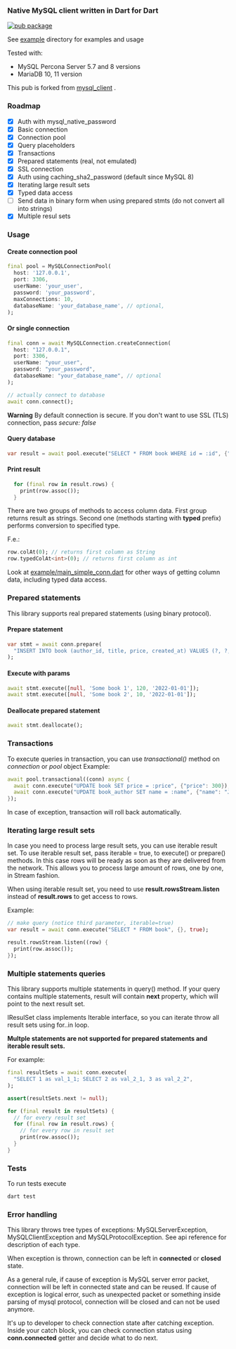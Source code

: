 ### Native MySQL client written in Dart for Dart

[![pub package](https://img.shields.io/pub/v/mysql_client_plus.svg)](https://pub.dev/packages/mysql_client_plus)

See [example](example/) directory for examples and usage

Tested with:
 * MySQL Percona Server 5.7 and 8 versions
 * MariaDB 10, 11 version

This pub is forked from [mysql_client](https://pub.dev/packages/mysql_client) .

### Roadmap

* [x] Auth with mysql_native_password
* [x] Basic connection
* [x] Connection pool
* [x] Query placeholders
* [x] Transactions
* [x] Prepared statements (real, not emulated)
* [x] SSL connection
* [x] Auth using caching_sha2_password (default since MySQL 8)
* [x] Iterating large result sets
* [x] Typed data access
* [ ] Send data in binary form when using prepared stmts (do not convert all into strings)
* [x] Multiple resul sets

### Usage

#### Create connection pool

```dart
final pool = MySQLConnectionPool(
  host: '127.0.0.1',
  port: 3306,
  userName: 'your_user',
  password: 'your_password',
  maxConnections: 10,
  databaseName: 'your_database_name', // optional,
);
```

#### Or single connection

```dart
final conn = await MySQLConnection.createConnection(
  host: "127.0.0.1",
  port: 3306,
  userName: "your_user",
  password: "your_password",
  databaseName: "your_database_name", // optional
);

// actually connect to database
await conn.connect();
```

**Warning**
By default connection is secure. If you don't want to use SSL (TLS) connection, pass *secure: false*

#### Query database

```dart
var result = await pool.execute("SELECT * FROM book WHERE id = :id", {"id": 1});
```

#### Print result

```dart
  for (final row in result.rows) {
    print(row.assoc());
  }
```

There are two groups of methods to access column data. 
First group returns result as strings.
Second one (methods starting with **typed** prefix) performs conversion to specified type.

F.e.:  

```dart
row.colAt(0); // returns first column as String
row.typedColAt<int>(0); // returns first column as int 
```

Look at [example/main_simple_conn.dart](example/main_simple_conn.dart) for other ways of getting column data, including typed data access.

### Prepared statements

This library supports real prepared statements (using binary protocol).

#### Prepare statement

```dart
var stmt = await conn.prepare(
  "INSERT INTO book (author_id, title, price, created_at) VALUES (?, ?, ?, ?)",
);
```

#### Execute with params

```dart
await stmt.execute([null, 'Some book 1', 120, '2022-01-01']);
await stmt.execute([null, 'Some book 2', 10, '2022-01-01']);
```

#### Deallocate prepared statement

```dart
await stmt.deallocate();
```

### Transactions

To execute queries in transaction, you can use *transactional()* method on *connection* or *pool* object
Example:

```dart
await pool.transactional((conn) async {
  await conn.execute("UPDATE book SET price = :price", {"price": 300});
  await conn.execute("UPDATE book_author SET name = :name", {"name": "John Doe"});
});
```

In case of exception, transaction will roll back automatically.

### Iterating large result sets

In case you need to process large result sets, you can use iterable result set.
To use iterable result set, pass iterable = true, to execute() or prepare() methods.
In this case rows will be ready as soon as they are delivered from the network.
This allows you to process large amount of rows, one by one, in Stream fashion.

When using iterable result set, you need to use **result.rowsStream.listen** instead of **result.rows** to get access to rows.

Example:

```dart
// make query (notice third parameter, iterable=true)
var result = await conn.execute("SELECT * FROM book", {}, true);

result.rowsStream.listen((row) {
  print(row.assoc());
});
```

### Multiple statements queries

This library supports multiple statements in query() method. 
If your query contains multiple statements, result will contain **next** property, which will point to the next result set.

IResulSet class implements Iterable<IResulSet> interface, so you can iterate throw all result sets using for..in loop.

**Multple statements are not supported for prepared statements and iterable result sets.**

For example:

```dart
final resultSets = await conn.execute(
  "SELECT 1 as val_1_1; SELECT 2 as val_2_1, 3 as val_2_2",
);

assert(resultSets.next != null);

for (final result in resultSets) {
  // for every result set
  for (final row in result.rows) {
    // for every row in result set
    print(row.assoc());
  }
}
```

### Tests

To run tests execute

```bash
dart test
```

### Error handling

This library throws tree types of exceptions: MySQLServerException, MySQLClientException and MySQLProtocolException.
See api reference for description of each type.

When exception is thrown, connection can be left in **connected** or **closed** state.

As a general rule, if cause of exception is MySQL server error packet, connection will be left in connected state and can be reused. If cause of exception is logical error, such as unexpected packet or something inside parsing of mysql protocol, connection will be closed and can not be used anymore.

It's up to developer to check connection state after catching exception.
Inside your catch block, you can check connection status using **conn.connected** getter and decide what to do next.
